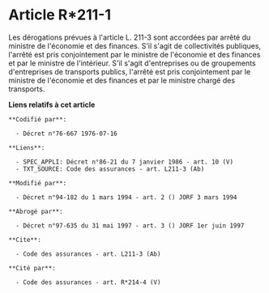 # Article R*211-1

Les dérogations prévues à l'article L. 211-3 sont accordées par arrêté du ministre de l'économie et des finances. S'il s'agit
de collectivités publiques, l'arrêté est pris conjointement par le ministre de l'économie et des finances et par le ministre
de l'intérieur. S'il s'agit d'entreprises ou de groupements d'entreprises de transports publics, l'arrêté est pris
conjointement par le ministre de l'économie et des finances et par le ministre chargé des transports.

**Liens relatifs à cet article**

	**Codifié par**:

	  - Décret n°76-667 1976-07-16

	**Liens**:

	  - SPEC_APPLI: Décret n°86-21 du 7 janvier 1986 - art. 10 (V)
	  - TXT_SOURCE: Code des assurances - art. L211-3 (Ab)

	**Modifié par**:

	  - Décret n°94-182 du 1 mars 1994 - art. 2 () JORF 3 mars 1994

	**Abrogé par**:

	  - Décret n°97-635 du 31 mai 1997 - art. 3 () JORF 1er juin 1997

	**Cite**:

	  - Code des assurances - art. L211-3 (Ab)

	**Cité par**:

	  - Code des assurances - art. R*214-4 (V)
